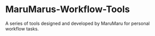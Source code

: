 # MaruMarus-Workflow-Tools
 A series of tools designed and developed by MaruMaru for personal workflow tasks.
